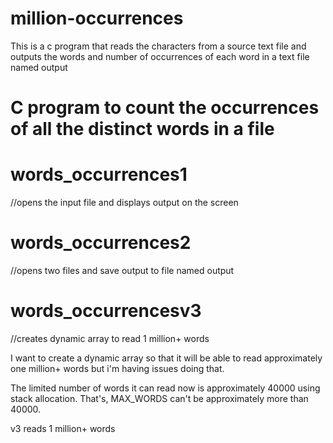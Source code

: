 # million-occurrences
This is a c program that reads the characters from a source text file and outputs the words and number of occurrences of each word in a text file named output

# C program to count the occurrences of all the distinct words in a file

# words_occurrences1 
//opens the input file and displays output on the screen 

# words_occurrences2 
//opens two files and save output to file named output

# words_occurrencesv3
//creates dynamic array to read 1 million+ words

I want to create a dynamic array so that it will be able to read approximately one million+ words but i'm having issues doing that.


The limited number of words it can read now is approximately 40000 using stack allocation.
That's, MAX_WORDS can't be approximately more than 40000.

v3 reads 1 million+ words


